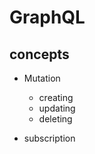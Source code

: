 GraphQL
==========

## concepts

* Mutation
    * creating
    * updating
    * deleting

* subscription